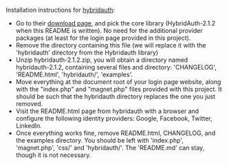 Installation instructions for
[hybridauth](http://hybridauth.sourceforge.net/):

- Go to their [download
  page](http://hybridauth.sourceforge.net/download.html), and pick the
  core library (HybridAuth-2.1.2 when this README is written). No need for
  the additional provider packages (at least for the login page provided
  in this project).
- Remove the directory containing this file (we will replace it with the
  'hybridauth' directory from the Hybridauth library)
- Unzip hybridauth-2.1.2.zip, you will obtain a directory named
  hybridauth-2.1.2, containing several files and directory: 'CHANGELOG',
  'README.html', 'hybridauth/', 'examples'.
- Move everything at the document root of your login page website, along
  with the "index.php" and "magnet.php" files provided with this project.
  It should be such that the hybridauth directory replaces the one you
  just removed.
- Visit the README.html page from hybridauth with a browser and configure
  the following identity providers: Google, Facebook, Twitter, LinkedIn.
- Once everything works fine, remove README.html, CHANGELOG, and the
  examples directory. You should be left with 'index.php', 'magnet.php',
  'css/' and 'hybridauth/'. The 'README.md' can stay, though it is not
  necessary.
